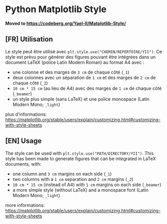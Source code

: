 # Python Matplotlib Style

**Moved to https://codeberg.org/Yael-II/Matplotlib-Style/**
## [FR] Utilisation
Le style peut être utilisé avec `plt.style.use("CHEMIN/REPERTOIRE/YII")`. Ce style est prévu pour générer des figures pouvant être intégrées dans un document LaTeX (police Latin Modern Roman) au format A4 avec :
- une colonne et des marges de `3 cm` de chaque côté (`_1`)
- deux colonnes avec un séparation de `1 cm` et des marges de `2 cm` de chaque côté (`_2`)
- `10 cm * 15 cm` (au lieu de A4) avec des marges de `1 cm` de chaque côté (`_beamer`)
- un style plus simple (sans LaTeX) et une police monospace (Latin Modern Mono; `_light`)

plus d'informations: https://matplotlib.org/stable/users/explain/customizing.html#customizing-with-style-sheets

## [EN] Usage
The style can be used with `plt.style.use("PATH/DIRECTORY/YII")`. This style has been made to generate figures that can be integrated in LaTeX documents, with:
- one column and `3 cm` margins on each side (`_1`)
- two columns with a `1 cm` separation and `2 cm` margins (`_2`)
- `10 cm * 15 cm` (instead of A4) with `1 cm` margins on each side (`_beamer`)
- a more simple style (without LaTeX) and a monospace font (Latin Modern Mono; `_light`)

more informations: https://matplotlib.org/stable/users/explain/customizing.html#customizing-with-style-sheets
